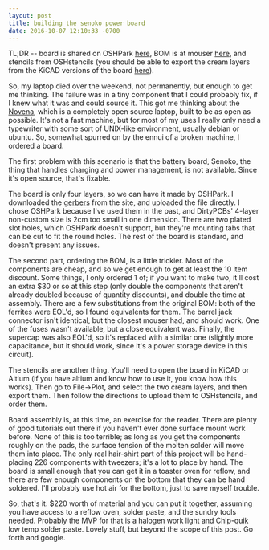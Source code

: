 ```yaml
---
layout: post
title: building the senoko power board
date: 2016-10-07 12:10:33 -0700
---
```


TL;DR -- board is shared on OSHPark [here](https://oshpark.com/shared_projects/x3IpMg2U), BOM is at mouser [here](http://www.mouser.com/ProjectManager/ProjectDetail.aspx?AccessID=6572045792), and stencils from OSHstencils (you should be able to export the cream layers from the KiCAD versions of the board [here](http://bunniefoo.com/novena/novena-accessories-kicad.zip)).

So, my laptop died over the weekend, not permanently, but enough to get me thinking. The failure was in a tiny component that I could probably fix, if I knew what it was and could source it. This got me thinking about the [Novena](https://www.kosagi.com/w/index.php?title=Novena_Main_Page), which is a completely open source laptop, built to be as open as possible. It's not a fast machine, but for most of my uses I really only need a typewriter with some sort of UNIX-like environment, usually debian or ubuntu. So, somewhat spurred on by the ennui of a broken machine, I ordered a board.

The first problem with this scenario is that the battery board, Senoko, the thing that handles charging and power management, is not available. Since it's open source, that's fixable.

The board is only four layers, so we can have it made by OSHPark. I downloaded the [gerbers](http://bunniefoo.com/novena/pvt2_release/gerbers-senoko_pvt1.zip) from the site, and uploaded the file directly. I chose OSHPark because I've used them in the past, and DirtyPCBs' 4-layer non-custom size is 2cm too small in one dimension. There are two plated slot holes, which OSHPark doesn't support, but they're mounting tabs that can be cut to fit the round holes. The rest of the board is standard, and doesn't present any issues.

The second part, ordering the BOM, is a little trickier. Most of the components are cheap, and so we get enough to get at least the 10 item discount. Some things, I only ordered 1 of; if you want to make two, it'll cost an extra $30 or so at this step (only double the components that aren't already doubled because of quantity discounts), and double the time at assembly. There are a few substitutions from the original BOM: both of the ferrites were EOL'd, so I found equivalents for them. The barrel jack connector isn't identical, but the closest mouser had, and should work. One of the fuses wasn't available, but a close equivalent was. Finally, the supercap was also EOL'd, so it's replaced with a similar one (slightly more capacitance, but it should work, since it's a power storage device in this circuit).

The stencils are another thing. You'll need to open the board in KiCAD or Altium (if you have altium and know how to use it, you know how this works). Then go to File->Plot, and select the two cream layers, and then export them. Then follow the directions to upload them to OSHstencils, and order them.

Board assembly is, at this time, an exercise for the reader. There are plenty of good tutorials out there if you haven't ever done surface mount work before. None of this is too terrible; as long as you get the components roughly on the pads, the surface tension of the molten solder will move them into place. The only real hair-shirt part of this project will be hand-placing 226 components with tweezers; it's a lot to place by hand. The board is small enough that you can get it in a toaster oven for reflow, and there are few enough components on the bottom that they can be hand soldered. I'll probably use hot air for the bottom, just to save myself trouble.

So, that's it. $220 worth of material and you can put it together, assuming you have access to a reflow oven, solder paste, and the sundry tools needed. Probably the MVP for that is a halogen work light and Chip-quik low temp solder paste. Lovely stuff, but beyond the scope of this post. Go forth and google.
